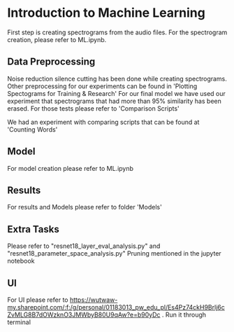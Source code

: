 # Introduction to Machine Learning

First step is creating spectrograms from the audio files. For the spectrogram creation, please refer to ML.ipynb.

## Data Preprocessing

Noise reduction silence cutting has been done while creating spectrograms. Other preprocessing for our experiments can be found in 'Plotting Spectograms for Training & Research'
For our final model we have used our experiment that spectrograms that had more than 95% similarity has been erased. For those tests please refer to 'Comparison Scripts'

We had an experiment with comparing scripts that can be found at 'Counting Words'

## Model

For model creation please refer to ML.ipynb 

## Results
For results and Models please refer to folder 'Models'

## Extra Tasks

Please refer to "resnet18_layer_eval_analysis.py" and "resnet18_parameter_space_analysis.py" Pruning mentioned in the jupyter notebook

## UI 

For UI please refer to https://wutwaw-my.sharepoint.com/:f:/g/personal/01183013_pw_edu_pl/Es4Pz74ckH9Brlj6cZvMLG8B7dOWzknO3JMWbyB80U9qAw?e=b90yDc . Run it through terminal